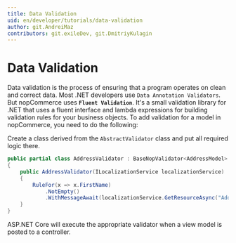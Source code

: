 ```yaml
---
title: Data Validation
uid: en/developer/tutorials/data-validation
author: git.AndreiMaz
contributors: git.exileDev, git.DmitriyKulagin
---
```


# Data Validation

Data validation is the process of ensuring that a program operates on clean and correct data. Most .NET developers use `Data Annotation Validators`. But nopCommerce uses **`Fluent Validation`**. It's a small validation library for .NET that uses a fluent interface and lambda expressions for building validation rules for your business objects. To add validation for a model in nopCommerce, you need to do the following:

Create a class derived from the `AbstractValidator` class and put all required logic there.

```csharp
public partial class AddressValidator : BaseNopValidator<AddressModel>
{
    public AddressValidator(ILocalizationService localizationService)
    {
        RuleFor(x => x.FirstName)
            .NotEmpty()
            .WithMessageAwait(localizationService.GetResourceAsync("AddressFields.FirstName.Required"));            
    }
}
```

ASP.NET Core will execute the appropriate validator when a view model is posted to a controller.
